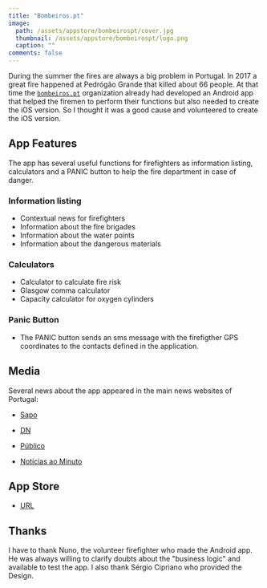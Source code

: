 ```yaml
---
title: "Bombeiros.pt"
image: 
  path: /assets/appstore/bombeirospt/cover.jpg
  thumbnail: /assets/appstore/bombeirospt/logo.png
  caption: ""
comments: false
---
```



During the summer the fires are always a big problem in Portugal.
In 2017 a great fire happened at Pedrógão Grande that killed about 66 people.
At that time the [`bombeiros.pt`](https://bombeiros.pt/) organization already had developed an Android app that helped the firemen to perform their functions but also needed to create the iOS version. So I thought it was a good cause and volunteered to create the iOS version.


## App Features

The app has several useful functions for firefighters as information listing, calculators and a PANIC button to help the fire department in case of danger.

### Information listing

*  Contextual news for firefighters
*  Information about the fire brigades
*  Information about the water points
*  Information about the dangerous materials 


### Calculators

* Calculator to calculate fire risk
* Glasgow comma calculator
* Capacity calculator for oxygen cylinders 


### Panic Button

* The PANIC button sends an sms message with the firefigther GPS coordinates to the contacts defined in the application.

## Media

Several news about the app appeared in the main news websites of Portugal:

* [Sapo](https://24.sapo.pt/atualidade/artigos/bombeiros-pt-disponibiliza-versao-ios-de-aplicacao-que-inclui-pedido-de-emergencia)

* [DN](https://www.dn.pt/lusa/interior/bombeirospt-disponibiliza-versao-ios-de-aplicacao-que-inclui-pedido-de-emergencia-9572214.html)

* [Público](https://www.publico.pt/2018/07/10/sociedade/noticia/bombeirospt-disponibiliza-aplicacao-para-smartphones-que-inclui-pedido-de-emergencia-1837475)

* [Notícias ao Minuto](https://www.noticiasaominuto.com/tech/1046042/app-bombeirospt-lanca-versao-para-ios-que-inclui-pedido-de-emergencia)

## App Store 

* [URL](https://itunes.apple.com/pt/app/bombeiros-pt/id1354155542?mt=8)

## Thanks

I have to thank Nuno, the volunteer firefighter who made the Android app.
He was always willing to clarify doubts about the "business logic" and available to test the app. I also thank Sérgio Cipriano who provided the Design.

